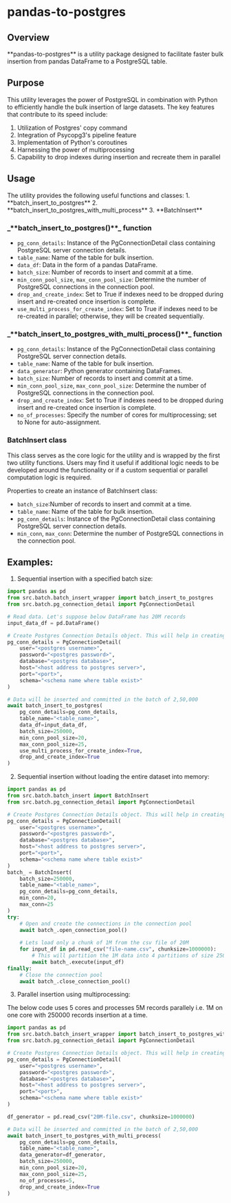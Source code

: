 # pandas-to-postgres

<h2>Overview</h2>
**pandas-to-postgres** is a utility package designed to facilitate faster bulk insertion from pandas DataFrame to a PostgreSQL table.

<h2>Purpose</h2>
This utility leverages the power of PostgreSQL in combination with Python to efficiently handle the bulk insertion of large datasets. The key features that contribute to its speed include:

1. Utilization of Postgres' copy command
2. Integration of Psycopg3's pipeline feature
3. Implementation of Python's coroutines
4. Harnessing the power of multiprocessing
5. Capability to drop indexes during insertion and recreate them in parallel

<h2>Usage</h2>
The utility provides the following useful functions and classes:
1. **batch_insert_to_postgres**
2. **batch_insert_to_postgres_with_multi_process**
3. **BatchInsert**

<h3>_**batch_insert_to_postgres()**_ function</h3>

- `pg_conn_details`: Instance of the PgConnectionDetail class containing PostgreSQL server connection details.
- `table_name`: Name of the table for bulk insertion.
- `data_df`: Data in the form of a pandas DataFrame.
- `batch_size`: Number of records to insert and commit at a time.
- `min_conn_pool_size`, `max_conn_pool_size`: Determine the number of PostgreSQL connections in the connection pool.
- `drop_and_create_index`: Set to True if indexes need to be dropped during insert and re-created once insertion is complete.
- `use_multi_process_for_create_index`: Set to True if indexes need to be re-created in parallel; otherwise, they will be created sequentially.

<h3>_**batch_insert_to_postgres_with_multi_process()**_ function</h3> 

- `pg_conn_details`: Instance of the PgConnectionDetail class containing PostgreSQL server connection details.
- `table_name`: Name of the table for bulk insertion.
- `data_generator`: Python generator containing DataFrames.
- `batch_size`: Number of records to insert and commit at a time.
- `min_conn_pool_size`, `max_conn_pool_size`: Determine the number of PostgreSQL connections in the connection pool.
- `drop_and_create_index`: Set to True if indexes need to be dropped during insert and re-created once insertion is complete.
- `no_of_processes`: Specify the number of cores for multiprocessing; set to None for auto-assignment.

<h3>BatchInsert class</h3>
This class serves as the core logic for the utility and is wrapped by the first two utility functions. Users may find it useful if additional logic needs to be developed around the functionality or if a custom sequential or parallel computation logic is required.

Properties to create an instance of BatchInsert class:
- `batch_size`:Number of records to insert and commit at a time.
- `table_name`: Name of the table for bulk insertion.
- `pg_conn_details`: Instance of the PgConnectionDetail class containing PostgreSQL server connection details.
- `min_conn`, `max_conn`: Determine the number of PostgreSQL connections in the connection pool.

<h2>Examples:</h2>

1. Sequential insertion with a specified batch size:

```python
import pandas as pd
from src.batch.batch_insert_wrapper import batch_insert_to_postgres
from src.batch.pg_connection_detail import PgConnectionDetail

# Read data. Let's suppose below DataFrame has 20M records
input_data_df = pd.DataFrame()

# Create Postgres Connection Details object. This will help in creating and managing the database connections 
pg_conn_details = PgConnectionDetail(
    user="<postgres username>",
    password="<postgres password>",
    database="<postgres database>",
    host="<host address to postgres server>",
    port="<port>",
    schema="<schema name where table exist>"
)

# Data will be inserted and committed in the batch of 2,50,000
await batch_insert_to_postgres(
    pg_conn_details=pg_conn_details,
    table_name="<table_name>",
    data_df=input_data_df,
    batch_size=250000,
    min_conn_pool_size=20,
    max_conn_pool_size=25,
    use_multi_process_for_create_index=True,
    drop_and_create_index=True
)
```

2. Sequential insertion without loading the entire dataset into memory:
```python
import pandas as pd
from src.batch.batch_insert import BatchInsert
from src.batch.pg_connection_detail import PgConnectionDetail

# Create Postgres Connection Details object. This will help in creating and managing the database connections 
pg_conn_details = PgConnectionDetail(
    user="<postgres username>",
    password="<postgres password>",
    database="<postgres database>",
    host="<host address to postgres server>",
    port="<port>",
    schema="<schema name where table exist>"
)
batch_ = BatchInsert(
    batch_size=250000, 
    table_name="<table_name>", 
    pg_conn_details=pg_conn_details, 
    min_conn=20, 
    max_conn=25
)
try:
    # Open and create the connections in the connection pool
    await batch_.open_connection_pool()
    
    # Lets load only a chunk of 1M from the csv file of 20M
    for input_df in pd.read_csv("file-name.csv", chunksize=1000000):
        # This will partition the 1M data into 4 partitions of size 250000 each as the batch_size is 250000.
        await batch_.execute(input_df)
finally:
    # Close the connection pool
    await batch_.close_connection_pool()
```

3. Parallel insertion using multiprocessing:

The below code uses 5 cores and processes 5M records parallely i.e. 1M on one core with 250000 records insertion at a time.
 
```python
import pandas as pd
from src.batch.batch_insert_wrapper import batch_insert_to_postgres_with_multi_process
from src.batch.pg_connection_detail import PgConnectionDetail

# Create Postgres Connection Details object. This will help in creating and managing the database connections 
pg_conn_details = PgConnectionDetail(
    user="<postgres username>",
    password="<postgres password>",
    database="<postgres database>",
    host="<host address to postgres server>",
    port="<port>",
    schema="<schema name where table exist>"
)

df_generator = pd.read_csv("20M-file.csv", chunksize=1000000)

# Data will be inserted and committed in the batch of 2,50,000
await batch_insert_to_postgres_with_multi_process(
    pg_conn_details=pg_conn_details,
    table_name="<table_name>",
    data_generator=df_generator,
    batch_size=250000,
    min_conn_pool_size=20,
    max_conn_pool_size=25,
    no_of_processes=5,
    drop_and_create_index=True
)
```